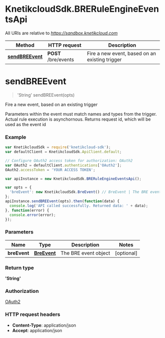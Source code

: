 # KnetikcloudSdk.BRERuleEngineEventsApi

All URIs are relative to *https://sandbox.knetikcloud.com*

Method | HTTP request | Description
------------- | ------------- | -------------
[**sendBREEvent**](BRERuleEngineEventsApi.md#sendBREEvent) | **POST** /bre/events | Fire a new event, based on an existing trigger


<a name="sendBREEvent"></a>
# **sendBREEvent**
> &#39;String&#39; sendBREEvent(opts)

Fire a new event, based on an existing trigger

Parameters within the event must match names and types from the trigger. Actual rule execution is asynchornous.  Returns request id, which will be used as the event id

### Example
```javascript
var KnetikcloudSdk = require('knetikcloud-sdk');
var defaultClient = KnetikcloudSdk.ApiClient.default;

// Configure OAuth2 access token for authorization: OAuth2
var OAuth2 = defaultClient.authentications['OAuth2'];
OAuth2.accessToken = 'YOUR ACCESS TOKEN';

var apiInstance = new KnetikcloudSdk.BRERuleEngineEventsApi();

var opts = { 
  'breEvent': new KnetikcloudSdk.BreEvent() // BreEvent | The BRE event object
};
apiInstance.sendBREEvent(opts).then(function(data) {
  console.log('API called successfully. Returned data: ' + data);
}, function(error) {
  console.error(error);
});

```

### Parameters

Name | Type | Description  | Notes
------------- | ------------- | ------------- | -------------
 **breEvent** | [**BreEvent**](BreEvent.md)| The BRE event object | [optional] 

### Return type

**&#39;String&#39;**

### Authorization

[OAuth2](../README.md#OAuth2)

### HTTP request headers

 - **Content-Type**: application/json
 - **Accept**: application/json

